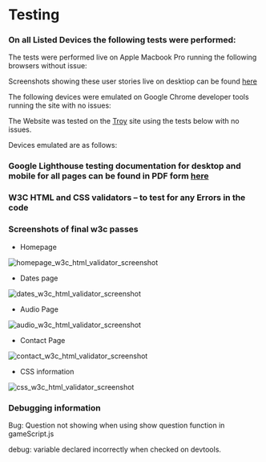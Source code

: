 # Testing

### On all Listed Devices the following tests were performed:

The tests were performed live on Apple Macbook Pro running the following browsers without issue:


Screenshots showing these user stories live on desktiop can be found [here](!)

The following devices were emulated on Google Chrome developer tools running the site with no issues:


The Website was tested on the [Troy](http://troy.labs.daum.net/) site using the tests below with no issues.

Devices emulated are as follows:


### Google Lighthouse testing documentation for desktop and mobile for all pages can be found in PDF form [here](!)



### W3C HTML and CSS validators – to test for any Errors in the code

### Screenshots of final w3c passes

- Homepage

![homepage_w3c_html_validator_screenshot](!)

- Dates page

![dates_w3c_html_validator_screenshot](!)

- Audio Page

![audio_w3c_html_validator_screenshot](!)

- Contact Page

![contact_w3c_html_validator_screenshot](!)

- CSS information

![css_w3c_html_validator_screenshot](!)

### Debugging information

Bug: Question not showing when using show question function in gameScript.js

debug: variable declared incorrectly when checked on devtools.